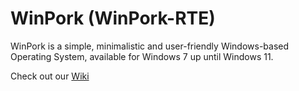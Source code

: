 # WinPork (WinPork-RTE)
 WinPork is a simple, minimalistic and user-friendly Windows-based Operating System, available for Windows 7 up until Windows 11.

 Check out our [Wiki](https://github.com/PorkyLIVEwasTaken/WinPork/wiki)

